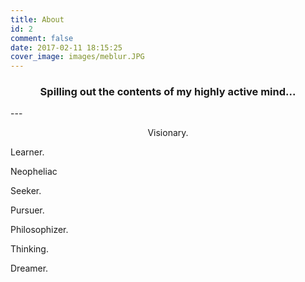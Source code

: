 ```yaml
---
title: About
id: 2
comment: false
date: 2017-02-11 18:15:25
cover_image: images/meblur.JPG
---
```



<h3 style="text-align: center;" markdown="1">Spilling out the contents of my highly active mind...</h3>
---
<p  style="text-align: center;">
Visionary.

Learner.

Neopheliac

Seeker.

Pursuer.

Philosophizer.

Thinking.

Dreamer.
</p>